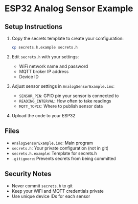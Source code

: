 # ESP32 Analog Sensor Example

## Setup Instructions

1. Copy the secrets template to create your configuration:
   ```bash
   cp secrets.h.example secrets.h
   ```

2. Edit `secrets.h` with your settings:
   - WiFi network name and password
   - MQTT broker IP address
   - Device ID

3. Adjust sensor settings in `AnalogSensorExample.ino`:
   - `SENSOR_PIN`: GPIO pin your sensor is connected to
   - `READING_INTERVAL`: How often to take readings
   - `MQTT_TOPIC`: Where to publish sensor data

4. Upload the code to your ESP32

## Files
- `AnalogSensorExample.ino`: Main program
- `secrets.h`: Your private configuration (not in git)
- `secrets.h.example`: Template for secrets.h
- `.gitignore`: Prevents secrets from being committed

## Security Notes
- Never commit `secrets.h` to git
- Keep your WiFi and MQTT credentials private
- Use unique device IDs for each sensor